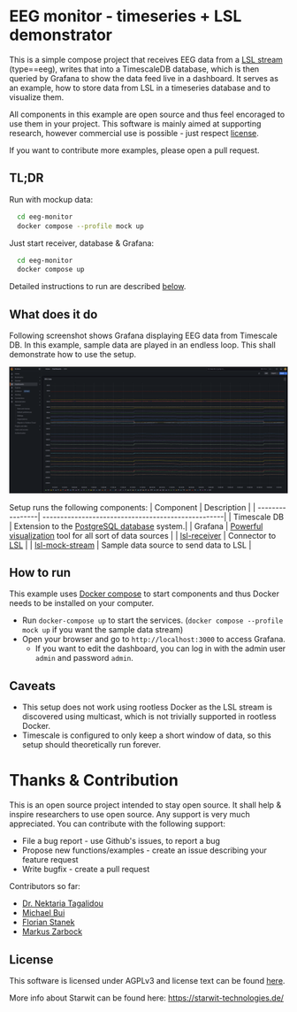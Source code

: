 # EEG monitor - timeseries + LSL demonstrator
This is a simple compose project that receives EEG data from a [LSL stream](https://labstreaminglayer.org/#/) (type==eeg), writes that into a TimescaleDB database, which is then queried by Grafana to show the data feed live in a dashboard. It serves as an example, how to store data from LSL in a timeseries database and to visualize them. 

All components in this example are open source and thus feel encoraged to use them in your project. This software is mainly aimed at supporting research, however commercial use is possible - just respect [license](#license).

If you want to contribute more examples, please open a pull request.

## TL;DR
Run with mockup data:
```bash
  cd eeg-monitor
  docker compose --profile mock up
```

Just start receiver, database & Grafana:
```bash
  cd eeg-monitor
  docker compose up
```

Detailed instructions to run are described [below](#how-to-run).

## What does it do

Following screenshot shows Grafana displaying EEG data from Timescale DB. In this example, sample data are played in an endless loop. This shall demonstrate how to use the setup.

![Grafana displaying data](doc/EEG-example.png)

Setup runs the following components:
| Component       | Description                                        |
| ----------------| ---------------------------------------------------|
| Timescale DB    | Extension to the [PostgreSQL database](https://www.timescale.com/) system.|
| Grafana         | [Powerful visualization](https://grafana.com/) tool for all sort of data sources |
| [lsl-receiver](lsl-receiver/README.md)    | Connector to [LSL](https://labstreaminglayer.org) |
| [lsl-mock-stream](lsl-mock-stream/README.md) | Sample data source to send data to LSL            |

## How to run
This example uses [Docker compose](https://docs.docker.com/compose/) to start components and thus Docker needs to be installed on your computer. 

- Run `docker-compose up` to start the services. (`docker compose --profile mock up` if you want the sample data stream)
- Open your browser and go to `http://localhost:3000` to access Grafana.
  - If you want to edit the dashboard, you can log in with the admin user `admin` and password `admin`.

## Caveats
- This setup does not work using rootless Docker as the LSL stream is discovered using multicast, which is not trivially supported in rootless Docker.
- Timescale is configured to only keep a short window of data, so this setup should theoretically run forever.

# Thanks & Contribution
This is an open source project intended to stay open source. It shall help & inspire researchers to use open source. Any support is very much appreciated. You can contribute with the following support:
* File a bug report - use Github's issues, to report a bug
* Propose new functions/examples - create an issue describing your feature request
* Write bugfix - create a pull request

Contributors so far:
* [Dr. Nektaria Tagalidou](https://www.iao.fraunhofer.de/de/forschung/beitrag_05-kontrollraum-fuer-die-ki.html)
* [Michael Bui](https://www.iao.fraunhofer.de/de/forschung/beitrag_05-kontrollraum-fuer-die-ki.html)
* [Florian Stanek](https://github.com/flonix8)
* [Markus Zarbock](https://github.com/ztarbug)


## License
This software is licensed under AGPLv3 and license text can be found [here](LICENSE).

More info about Starwit can be found here: https://starwit-technologies.de/